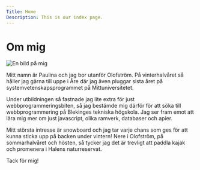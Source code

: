 ```yaml
---
Title: Home
Description: This is our index page.
---
```


Om mig
==========================
![En bild på mig](image/Jag.jpg "Paulina")

Mitt namn är Paulina och jag bor utanför Olofström. På vinterhalvåret så håller jag gärna till uppe i Åre där jag även pluggar sista året på systemvetenskapsprogrammet på Mittuniversitetet.

Under utbildningen så fastnade jag lite extra för just webbprogrammeringsbiten, så jag bestämde mig därför för att söka till webbprogrammering på Blekinges tekniska högskola. Jag ser fram emot att lära mig mer om just javascript, olika ramverk, databaser och apier.

Mitt största intresse är snowboard och jag tar varje chans som ges för att kunna sticka upp på backen under vintern! Nere i Olofström, på sommarhalvåret och hösten, så tycker jag det är trevligt att paddla kajak och promenera i Halens naturreservat.

Tack för mig!
